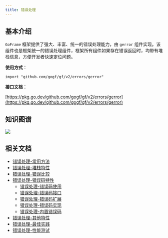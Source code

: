 ```yaml
---
title: 错误处理
---
```


## 基本介绍

`GoFrame` 框架提供了强大、丰富、统一的错误处理能力，由 `gerror` 组件实现。该组件也是框架统一的错误处理组件，框架所有组件如果存在错误返回时，均带有堆栈信息，方便开发者快速定位问题。

**使用方式**：

```
import "github.com/gogf/gf/v2/errors/gerror"
```

**接口文档**：

[https://pkg.go.dev/github.com/gogf/gf/v2/errors/gerror](https://pkg.go.dev/github.com/gogf/gf/v2/errors/gerror)

## 知识图谱

![](/download/attachments/1114255/GoFrame%20Error%20Handling.png?version=1&modificationDate=1623328729686&api=v2)

## 相关文档

- [错误处理-常用方法](/docs/核心组件/错误处理/错误处理-常用方法)
- [错误处理-堆栈特性](/docs/核心组件/错误处理/错误处理-堆栈特性)
- [错误处理-错误比较](/docs/核心组件/错误处理/错误处理-错误比较)
- [错误处理-错误码特性](/docs/核心组件/错误处理/错误处理-错误码特性)
  - [错误处理-错误码使用](/docs/核心组件/错误处理/错误处理-错误码特性/错误处理-错误码使用)
  - [错误处理-错误码接口](/docs/核心组件/错误处理/错误处理-错误码特性/错误处理-错误码接口)
  - [错误处理-错误码扩展](/docs/核心组件/错误处理/错误处理-错误码特性/错误处理-错误码扩展)
  - [错误处理-错误码实现](/docs/核心组件/错误处理/错误处理-错误码特性/错误处理-错误码实现)
  - [错误处理-内置错误码](/docs/核心组件/错误处理/错误处理-错误码特性/错误处理-内置错误码)
- [错误处理-其他特性](/docs/核心组件/错误处理/错误处理-其他特性)
- [错误处理-最佳实践](/docs/核心组件/错误处理/错误处理-最佳实践)
- [错误处理-性能测试](/docs/核心组件/错误处理/错误处理-性能测试)